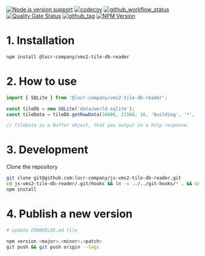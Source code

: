 [![Node.js version support][shield-node]][info-node]
[![codecov](https://codecov.io/gh/locr-company/js-vms2-tile-db-reader/graph/badge.svg?token=P6F0rV99ym)](https://codecov.io/gh/locr-company/js-vms2-tile-db-reader)
[![github_workflow_status](https://img.shields.io/github/actions/workflow/status/locr-company/js-progress/node.js.yml)](https://github.com/locr-company/js-vms2-tile-db-reader/actions/workflows/node.js.yml)
[![Quality Gate Status](https://sonarcloud.io/api/project_badges/measure?project=locr-company_js-vms2-tile-db-reader&metric=alert_status)](https://sonarcloud.io/summary/new_code?id=locr-company_js-vms2-tile-db-reader)
[![github_tag](https://img.shields.io/github/v/tag/locr-company/js-vms2-tile-db-reader)](https://github.com/locr-company/js-vms2-tile-db-reader/tags)
[![NPM Version](https://img.shields.io/npm/v/%40locr-company%2Fvms2-tile-db-reader)](https://www.npmjs.com/package/@locr-company/vms2-tile-db-reader)

# 1. Installation

```bash
npm install @locr-company/vms2-tile-db-reader
```

# 2. How to use

```js
import { SQLite } from '@locr-company/vms2-tile-db-reader';

const tileDb = new SQLite('data/world.sqlite');
const tileData = tileDb.getRawData(34686, 21566, 16, 'building', '*', 'polygons');

// tileData is a Buffer object, that you output in a http response.
```

# 3. Development

Clone the repository

```bash
git clone git@github.com:locr-company/js-vms2-tile-db-reader.git
cd js-vms2-tile-db-reader/.git/hooks && ln -s ../../git-hooks/* . && cd ../..
npm install
```

# 4. Publish a new version

```bash
# update CHANGELOG.md file

npm version <major>.<minor>.<patch>
git push && git push origin --tags
```

[info-node]: package.json
[shield-node]: https://img.shields.io/node/v/@locr-company/vms2-tile-db-reader.svg